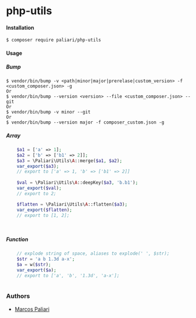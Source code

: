 # php-utils

#### Installation
	
	$ composer require paliari/php-utils

#### Usage

##### Bump
	$ vendor/bin/bump -v <path|minor|major|prerelase|custom_version> -f <custom_composer.json> -g
	Or
	$ vendor/bin/bump --version <version> --file <custom_composer.json> --git
	Or
	$ vendor/bin/bump -v minor --git
	Or
	$ vendor/bin/bump --version major -f composer_custom.json -g

##### Array

```php
    $a1 = ['a' => 1];
    $a2 = ['b' => ['b1' => 2]];
    $a3 = \Paliari\Utils\A::merge($a1, $a2);
    var_export($a3);
    // export to ['a' => 1, 'b' => ['b1' => 2]]
    
    $val = \Paliari\Utils\A::deepKey($a3, 'b.b1');
    var_export($val);
    // export to 2;

    $flatten = \Paliari\Utils\A::flatten($a3);
    var_export($flatten);
    // export to [1, 2];

    
```

##### Function
```php
    // explode string of space, aliases to explode(' ', $str);
    $str = 'a b 1.3d a-x';
    $a = w($str);
    var_export($a);
    // export to ['a', 'b', '1.3d', 'a-x'];
    
```


### Authors

- [Marcos Paliari](http://paliari.com.br)
